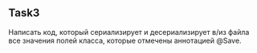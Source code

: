 ## Task3
Написать код, который сериализирует и десериализирует в/из файла все значения полей
класса, которые отмечены аннотацией @Save.